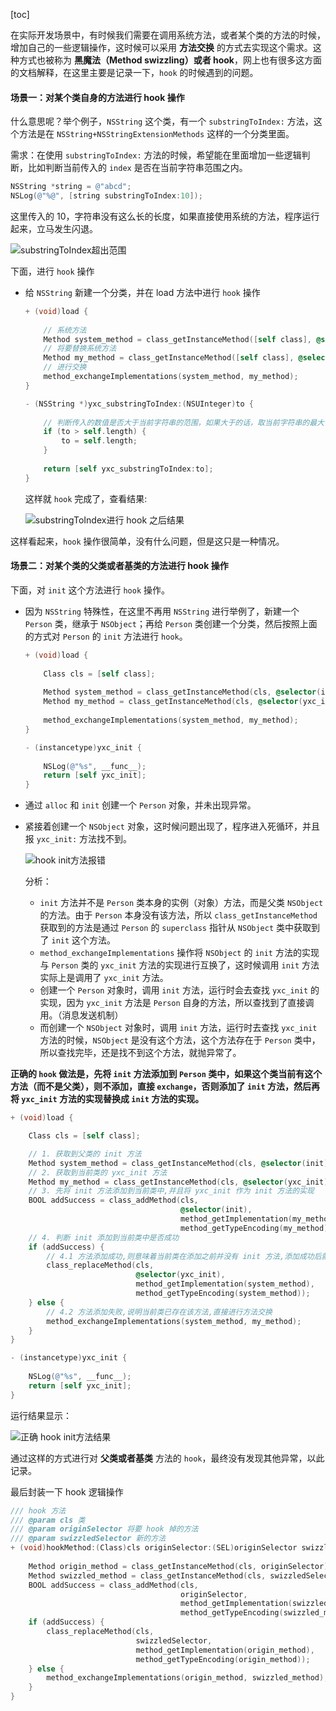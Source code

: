 [toc]

在实际开发场景中，有时候我们需要在调用系统方法，或者某个类的方法的时候，增加自己的一些逻辑操作，这时候可以采用 **方法交换** 的方式去实现这个需求。这种方式也被称为 **黑魔法（Method swizzling）或者 hook**，网上也有很多这方面的文档解释，在这里主要是记录一下，`hook` 的时候遇到的问题。

#### 场景一：对某个类自身的方法进行 hook 操作

什么意思呢？举个例子，`NSString` 这个类，有一个 `substringToIndex:` 方法，这个方法是在 `NSString+NSStringExtensionMethods` 这样的一个分类里面。

需求：在使用 `substringToIndex:` 方法的时候，希望能在里面增加一些逻辑判断，比如判断当前传入的 `index` 是否在当前字符串范围之内。

```Objective-C
NSString *string = @"abcd";
NSLog(@"%@", [string substringToIndex:10]);
```

这里传入的 10，字符串没有这么长的长度，如果直接使用系统的方法，程序运行起来，立马发生闪退。

![substringToIndex超出范围](https://raw.githubusercontent.com/guoguangtao/VSCodePicGoImages/master/substringToIndex%E8%B6%85%E5%87%BA%E8%8C%83%E5%9B%B4.png)

下面，进行 `hook` 操作

* 给 `NSString` 新建一个分类，并在 load 方法中进行 `hook` 操作

    ```Objective-C
    + (void)load {
        
        // 系统方法
        Method system_method = class_getInstanceMethod([self class], @selector(substringToIndex:));
        // 将要替换系统方法
        Method my_method = class_getInstanceMethod([self class], @selector(yxc_substringToIndex:));
        // 进行交换
        method_exchangeImplementations(system_method, my_method);
    }

    - (NSString *)yxc_substringToIndex:(NSUInteger)to {
        
        // 判断传入的数值是否大于当前字符串的范围，如果大于的话，取当前字符串的最大长度
        if (to > self.length) {
            to = self.length;
        }
        
        return [self yxc_substringToIndex:to];
    }
    ```
    这样就 `hook` 完成了，查看结果:

    ![substringToIndex进行 hook 之后结果](https://raw.githubusercontent.com/guoguangtao/VSCodePicGoImages/master/substringToIndex%E8%BF%9B%E8%A1%8C%20hook%20%E4%B9%8B%E5%90%8E%E7%BB%93%E6%9E%9C.png)

这样看起来，`hook` 操作很简单，没有什么问题，但是这只是一种情况。


#### 场景二：对某个类的父类或者基类的方法进行 hook 操作

下面，对 `init` 这个方法进行 `hook` 操作。

* 因为 `NSString` 特殊性，在这里不再用 `NSString` 进行举例了，新建一个 `Person` 类，继承于 `NSObject`；再给 `Person` 类创建一个分类，然后按照上面的方式对 `Person` 的 `init` 方法进行 `hook`。

    ```Objective-C
    + (void)load {
        
        Class cls = [self class];
        
        Method system_method = class_getInstanceMethod(cls, @selector(init));
        Method my_method = class_getInstanceMethod(cls, @selector(yxc_init));
        
        method_exchangeImplementations(system_method, my_method);
    }

    - (instancetype)yxc_init {
        
        NSLog(@"%s", __func__);
        return [self yxc_init];
    }
    ```

* 通过 `alloc` 和 `init` 创建一个 `Person` 对象，并未出现异常。
* 紧接着创建一个 `NSObject` 对象，这时候问题出现了，程序进入死循环，并且报 `yxc_init:` 方法找不到。

    ![hook init方法报错](https://raw.githubusercontent.com/guoguangtao/VSCodePicGoImages/master/hook%20init%E6%96%B9%E6%B3%95%E6%8A%A5%E9%94%99.png)

    分析：
    * `init` 方法并不是 `Person` 类本身的实例（对象）方法，而是父类 `NSObject` 的方法。由于 `Person` 本身没有该方法，所以 `class_getInstanceMethod` 获取到的方法是通过 `Person` 的 `superclass` 指针从 `NSObject` 类中获取到了 `init` 这个方法。
    * `method_exchangeImplementations` 操作将 `NSObject` 的 `init` 方法的实现与 `Person` 类的 `yxc_init` 方法的实现进行互换了，这时候调用 `init` 方法实际上是调用了 `yxc_init` 方法。
    * 创建一个 `Person` 对象时，调用 `init` 方法，运行时会去查找 `yxc_init` 的实现，因为 `yxc_init` 方法是 `Person` 自身的方法，所以查找到了直接调用。（消息发送机制）
    * 而创建一个 `NSObject` 对象时，调用 `init` 方法，运行时去查找 `yxc_init` 方法的时候，`NSObject` 是没有这个方法，这个方法存在于 `Person` 类中，所以查找完毕，还是找不到这个方法，就抛异常了。

**正确的 `hook` 做法是，先将 `init` 方法添加到 `Person` 类中，如果这个类当前有这个方法（而不是父类），则不添加，直接 `exchange`，否则添加了 `init` 方法，然后再将 `yxc_init` 方法的实现替换成 `init` 方法的实现。**

```Objective-C
+ (void)load {

    Class cls = [self class];

    // 1. 获取到父类的 init 方法
    Method system_method = class_getInstanceMethod(cls, @selector(init));
    // 2. 获取到当前类的 yxc_init 方法
    Method my_method = class_getInstanceMethod(cls, @selector(yxc_init));
    // 3. 先将 init 方法添加到当前类中,并且将 yxc_init 作为 init 方法的实现
    BOOL addSuccess = class_addMethod(cls,
                                      @selector(init),
                                      method_getImplementation(my_method),
                                      method_getTypeEncoding(my_method));
    // 4. 判断 init 添加到当前类中是否成功
    if (addSuccess) {
        // 4.1 方法添加成功,则意味着当前类在添加之前并没有 init 方法,添加成功后就进行方法替换,将 init 方法的实现替换成 yxc_init 方法的实现
        class_replaceMethod(cls,
                            @selector(yxc_init),
                            method_getImplementation(system_method),
                            method_getTypeEncoding(system_method));
    } else {
        // 4.2 方法添加失败,说明当前类已存在该方法,直接进行方法交换
        method_exchangeImplementations(system_method, my_method);
    }
}

- (instancetype)yxc_init {
    
    NSLog(@"%s", __func__);
    return [self yxc_init];
}
```

运行结果显示：

![正确 hook init方法结果](https://raw.githubusercontent.com/guoguangtao/VSCodePicGoImages/master/%E6%AD%A3%E7%A1%AE%20hook%20init%E6%96%B9%E6%B3%95%E7%BB%93%E6%9E%9C.png)


通过这样的方式进行对 **父类或者基类** 方法的 `hook`，最终没有发现其他异常，以此记录。

最后封装一下 hook 逻辑操作

```Objective-C
/// hook 方法
/// @param cls 类
/// @param originSelector 将要 hook 掉的方法
/// @param swizzledSelector 新的方法
+ (void)hookMethod:(Class)cls originSelector:(SEL)originSelector swizzledSelector:(SEL)swizzledSelector {
    
    Method origin_method = class_getInstanceMethod(cls, originSelector);
    Method swizzled_method = class_getInstanceMethod(cls, swizzledSelector);
    BOOL addSuccess = class_addMethod(cls,
                                      originSelector,
                                      method_getImplementation(swizzled_method),
                                      method_getTypeEncoding(swizzled_method));
    if (addSuccess) {
        class_replaceMethod(cls,
                            swizzledSelector,
                            method_getImplementation(origin_method),
                            method_getTypeEncoding(origin_method));
    } else {
        method_exchangeImplementations(origin_method, swizzled_method);
    }
}
```

